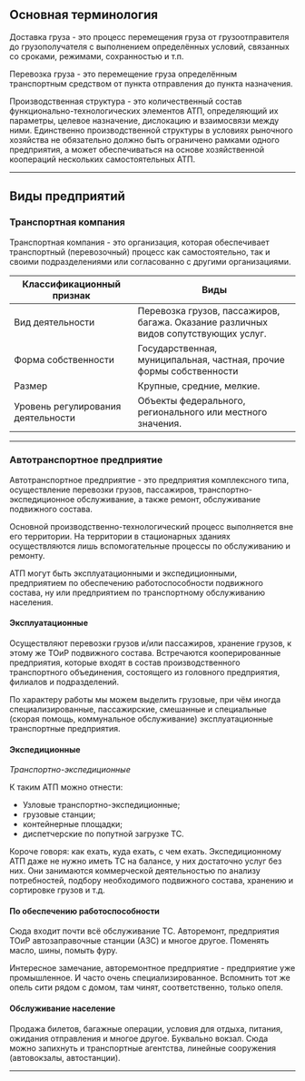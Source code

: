 ## Основная терминология

Доставка груза - это процесс перемещения груза от грузоотправителя до грузополучателя с выполнением определённых условий, связанных со сроками, режимами, сохранностью и т.п.

Перевозка груза - это перемещение груза определённым транспортным средством от пункта отправления до пункта назначения.

Производственная структура - это количественный состав функционально-технологических элементов АТП, определяющий их параметры, целевое назначение, дислокацию и взаимосвязи между ними. Единственно производственной структуры в условиях рыночного хозяйства не обязательно должно быть ограничено рамками одного предприятия, а может обеспечиваться на основе хозяйственной коопераций нескольких самостоятельных АТП.

___
## Виды предприятий
### Транспортная компания

Транспортная компания - это организация, которая обеспечивает транспортный (перевозочный) процесс как самостоятельно, так и своими подразделениями или согласованно с другими организациями.

| Классификационный признак          | Виды                                                                                |
| ---------------------------------- | ----------------------------------------------------------------------------------- |
| Вид деятельности                   | Перевозка грузов, пассажиров, багажа. Оказание различных видов сопутствующих услуг. |
| Форма собственности                | Государственная, муниципальная, частная, прочие формы собственности                 |
| Размер                             | Крупные, средние, мелкие.                                                           |
| Уровень регулирования деятельности | Объекты федерального, регионального или местного значения.                          |
___
### Автотранспортное предприятие

Автотранспортное предприятие - это предприятия комплексного типа, осуществление перевозки грузов, пассажиров, транспортно-экспедиционное обслуживание, а также ремонт, обслуживание подвижного состава.

Основной производственно-технологический процесс выполняется вне его территории. На территории в стационарных зданиях осуществляются лишь вспомогательные процессы по обслуживанию и ремонту.

АТП могут быть эксплуатационными и экспедиционными, предприятием по обеспечению работоспособности подвижного состава, ну или предприятием по транспортному обслуживанию населения.

#### Эксплуатационные

Осуществляют перевозки грузов и/или пассажиров, хранение грузов, к этому же ТОиР подвижного состава. Встречаются кооперированные предприятия, которые входят в состав производственного транспортного объединения, состоящего из головного предприятия, филиалов и подразделений.

По характеру работы мы можем выделить грузовые, при чём иногда специализированные, пассажирские, смешанные и специальные (скорая помощь, коммунальное обслуживание) эксплуатационные транспортные предприятия.

#### Экспедиционные
*Транспортно-экспедиционные*

К таким АТП можно отнести:
- Узловые транспортно-экспедиционные;
- грузовые станции;
- контейнерные площадки;
- диспетчерские по попутной загрузке ТС.

Короче говоря: как ехать, куда ехать, с чем ехать. Экспедиционному АТП даже не нужно иметь ТС на балансе, у них достаточно услуг без них. Они занимаются коммерческой деятельностью по анализу потребностей, подбору необходимого подвижного состава, хранению и сортировке грузов и т.д.

#### По обеспечению работоспособности

Сюда входит почти всё обслуживание ТС. Авторемонт, предприятия ТОиР автозаправочные станции (АЗС) и многое другое. Поменять масло, шины, помыть фуру.

Интересное замечание, авторемонтное предприятие - предприятие уже промышленное. И часто очень специализированное. Вспомнить тот же опель сити рядом с домом, там чинят, соответственно, только опеля.

#### Обслуживание население

Продажа билетов, багажные операции, условия для отдыха, питания, ожидания отправления и многое другое. Буквально вокзал. Сюда можно запихнуть и транспортные агентства, линейные сооружения (автовокзалы, автостанции).

___